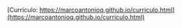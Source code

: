 [Currículo: https://marcoantonioq.github.io/curriculo.html](https://marcoantonioq.github.io/curriculo.html)


